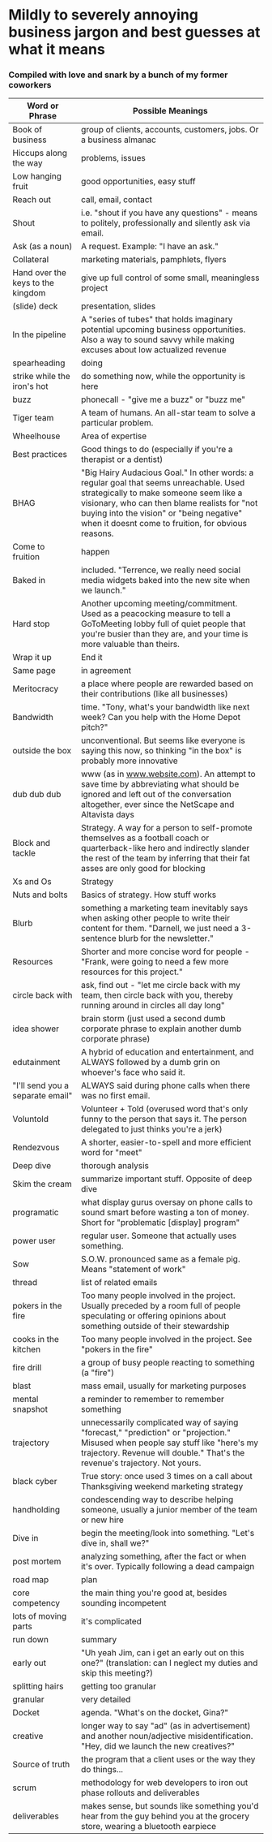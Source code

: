 # Mildly to severely annoying business jargon and best guesses at what it means
### Compiled with love and snark by a bunch of my former coworkers

Word or Phrase | Possible Meanings
--- | --- 
Book of business | group of clients, accounts, customers, jobs. Or a business almanac
Hiccups along the way | problems, issues
Low hanging fruit | good opportunities, easy stuff
Reach out | call, email, contact
Shout | i.e. "shout if you have any questions" - means to politely, professionally and silently ask via email.
Ask (as a noun) | A request. Example: "I have an ask."
Collateral | marketing materials, pamphlets, flyers
Hand over the keys to the kingdom | give up full control of some small, meaningless project
(slide) deck | presentation, slides
In the pipeline | A "series of tubes" that holds imaginary potential upcoming business opportunities. Also a way to sound savvy while making excuses about low actualized revenue
spearheading | doing
strike while the iron's hot | do something now, while the opportunity is here
buzz | phonecall - "give me a buzz" or "buzz me"
Tiger team | A team of humans. An all-star team to solve a particular problem.
Wheelhouse | Area of expertise
Best practices | Good things to do (especially if you're a therapist or a dentist)
BHAG | "Big Hairy Audacious Goal." In other words: a regular goal that seems unreachable. Used strategically to make someone seem like a visionary, who can then blame realists for "not buying into the vision" or "being negative" when it doesnt come to fruition, for obvious reasons.
Come to fruition | happen
Baked in | included. "Terrence, we really need social media widgets baked into the new site when we launch."
Hard stop | Another upcoming meeting/commitment. Used as a peacocking measure to tell a GoToMeeting lobby full of quiet people that you're busier than they are, and your time is more valuable than theirs.
Wrap it up | End it
Same page | in agreement
Meritocracy | a place where people are rewarded based on their contributions (like all businesses)
Bandwidth | time. "Tony, what's your bandwidth like next week? Can you help with the Home Depot pitch?"
outside the box | unconventional. But seems like everyone is saying this now, so thinking "in the box" is probably more innovative
dub dub dub | www (as in www.website.com). An attempt to save time by abbreviating what should be ignored and left out of the conversation altogether, ever since the NetScape and Altavista days
Block and tackle | Strategy. A way for a person to self-promote themselves as a football coach or quarterback-like hero and indirectly slander the rest of the team by inferring that their fat asses are only good for blocking
Xs and Os | Strategy
Nuts and bolts | Basics of strategy. How stuff works
Blurb | something a marketing team inevitably says when asking other people to write their content for them. "Darnell, we just need a 3-sentence blurb for the newsletter."
Resources | Shorter and more concise word for people - "Frank, were going to need a few more resources for this project."
circle back with | ask, find out - "let me circle back with my team, then circle back with you, thereby running around in circles all day long"
idea shower | brain storm (just used a second dumb corporate phrase to explain another dumb corporate phrase)
edutainment | A hybrid of education and entertainment, and ALWAYS followed by a dumb grin on whoever's face who said it.
"I'll send you a separate email" | ALWAYS said during phone calls when there was no first email.
Voluntold | Volunteer + Told (overused word that's only funny to the person that says it. The person delegated to just thinks you're a jerk)
Rendezvous | A shorter, easier-to-spell and more efficient word for "meet"
Deep dive | thorough analysis
Skim the cream | summarize important stuff. Opposite of deep dive
programatic | what display gurus oversay on phone calls to sound smart before wasting a ton of money. Short for "problematic [display] program"
power user | regular user. Someone that actually uses something.
Sow | S.O.W. pronounced same as a female pig. Means "statement of work"
thread | list of related emails
pokers in the fire | Too many people involved in the project. Usually preceded by a room full of people speculating or offering opinions about something outside of their stewardship
cooks in the kitchen | Too many people involved in the project. See "pokers in the fire"
fire drill | a group of busy people reacting to something (a "fire")
blast | mass email, usually for marketing purposes
mental snapshot | a reminder to remember to remember something
trajectory | unnecessarily complicated way of saying "forecast," "prediction" or "projection." Misused when people say stuff like "here's my trajectory. Revenue will double." That's the revenue's trajectory. Not yours.
black cyber | True story: once used 3 times on a call about Thanksgiving weekend marketing strategy
handholding | condescending way to describe helping someone, usually a junior member of the team or new hire
Dive in | begin the meeting/look into something. "Let's dive in, shall we?"
post mortem | analyzing something, after the fact or when it's over. Typically following a dead campaign
road map | plan
core competency | the main thing you're good at, besides sounding incompetent
lots of moving parts | it's complicated
run down | summary
early out | "Uh yeah Jim, can i get an early out on this one?" (translation: can I neglect my duties and skip this meeting?)
splitting hairs | getting too granular
granular | very detailed
Docket | agenda. "What's on the docket, Gina?"
creative | longer way to say "ad" (as in advertisement) and another noun/adjective misidentification. "Hey, did we launch the new creatives?"
Source of truth | the program that a client uses or the way they do things...
scrum | methodology for web developers to iron out phase rollouts and deliverables
deliverables | makes sense, but sounds like something you'd hear from the guy behind you at the grocery store, wearing a bluetooth earpiece
